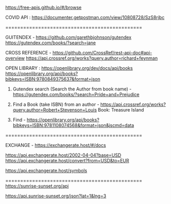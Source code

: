 https://free-apis.github.io/#/browse


COVID API : https://documenter.getpostman.com/view/10808728/SzS8rjbc

==============================================

GUITENDEX - https://github.com/garethbjohnson/gutendex
https://gutendex.com/books/?search=jane

CROSS REFERENCE - https://github.com/CrossRef/rest-api-doc#api-overview
https://api.crossref.org/works?query.author=richard+feynman

OPEN LIBRARY : https://openlibrary.org/dev/docs/api/books
https://openlibrary.org/api/books?bibkeys=ISBN:9780849375637&format=json

1. Gutendex search (Search the Author from book name) - https://gutendex.com/books/?search=Pride+and+Prejudice

2. Find a Book (take ISBN) from an author - https://api.crossref.org/works?query.author=Robert+Stevenson+Louis
   Book: Treasure Island

3. Find - https://openlibrary.org/api/books?bibkeys=ISBN:9781108074568&format=json&jscmd=data


==============================================

EXCHANGE - https://exchangerate.host/#/docs

https://api.exchangerate.host/2002-04-04?base=USD
https://api.exchangerate.host/convert?from=USD&to=EUR

https://api.exchangerate.host/symbols


==============================================
https://sunrise-sunset.org/api

https://api.sunrise-sunset.org/json?lat=1&lng=3


